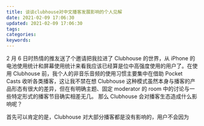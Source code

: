 ```yaml
---
title: 谈谈clubhouse对中文播客发展影响的个人见解
date: 2021-02-09 17:06:30
updated: 2021-02-09 17:06:30
tags:
categories:
keywords:
---
```

2 月 6 日时热情的推友送了个邀请把我拉进了 Clubhouse 的世界，从 iPhone 的电池使用统计和屏幕使用统计来看我应该已经算是位中高强度使用的用户了。在使用 Clubhouse 前，我个人的非音乐音频的使用习惯主要集中在借助 Pocket Casts 收听各类播客，这让我不禁在想 Clubhouse 这种模式虽然本身与播客的产品形态有很大的差异，但在有明确主题、固定 moderator 的 room 中的讨论与一些特定形式的播客节目确实相差无几。
那么 Clubhouse 会对播客生态造成什么影响呢？

首先可以肯定的是，Clubhouse 对大部分播客都是没有影响的，用户不会因为